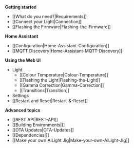 **Getting started**
* [[What do you need?|Requirements]]
* [[Connect your Light|Connection]]
* [[Flashing the Firmware|Flashing-the-Firmware]]

**Home Assistant**
* [[Configuration|Home-Assistant-Configuration]]
* [[MQTT Discovery|Home-Assistant-MQTT-Discovery]]

**Using the Web UI**
* Light
  * [[Colour Temperature|Colour-Temperature]]
  * [[Flashing the Light|Flashing-the-Light]]
  * [[Gamma Correction|Gamma-Correction]]
  * [[Transitions|Transition]]
* Settings
* [[Restart and Reset|Restart-&-Reset]]

**Advanced topics**
* [[REST API|REST-API]]
* [[Building Environments|]]
* [[OTA Updates|OTA-Updates]]
* [[Dependencies|]]
* [[Make your own AiLight Jig|Make-your-own-AiLight-Jig]]